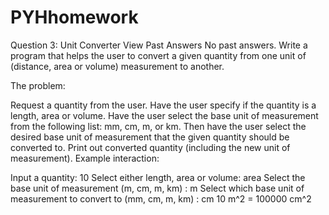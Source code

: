 # PYHhomework

Question 3: Unit Converter
View Past Answers
No past answers.
Write a program that helps the user to convert a given quantity from one unit of (distance, area or volume) measurement to another.

The problem:

Request a quantity from the user.
Have the user specify if the quantity is a length, area or volume.
Have the user select the base unit of measurement from the following list:
mm,
cm,
m, or
km.
Then have the user select the desired base unit of measurement that the given quantity should be converted to.
Print out converted quantity (including the new unit of measurement).
Example interaction:

Input a quantity: 10
Select either length, area or volume: area
Select the base unit of measurement (m, cm, m, km) : m
Select which base unit of measurement to convert to (mm, cm, m, km) : cm
10 m^2 = 100000 cm^2
